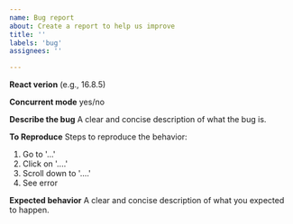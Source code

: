 ```yaml
---
name: Bug report
about: Create a report to help us improve
title: ''
labels: 'bug'
assignees: ''

---
```


**React verion** (e.g., 16.8.5)

**Concurrent mode** yes/no

**Describe the bug**
A clear and concise description of what the bug is.

**To Reproduce**
Steps to reproduce the behavior:
1. Go to '...'
2. Click on '....'
3. Scroll down to '....'
4. See error

**Expected behavior**
A clear and concise description of what you expected to happen.
